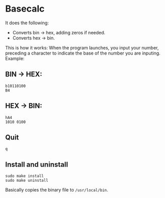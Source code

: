 # Basecalc

It does the following:
- Converts bin -> hex, adding zeros if needed.
- Converts hex -> bin.

This is how it works: When the program launches, you input your number, preceding a character to indicate the base of the number you are inputing. Example:

## BIN -> HEX:
    b10110100
    B4

## HEX -> BIN:
    hA4
    1010 0100

## Quit
    q

## Install and uninstall
    sudo make install
    sudo make uninstall

Basically copies the binary file to `/usr/local/bin`.


